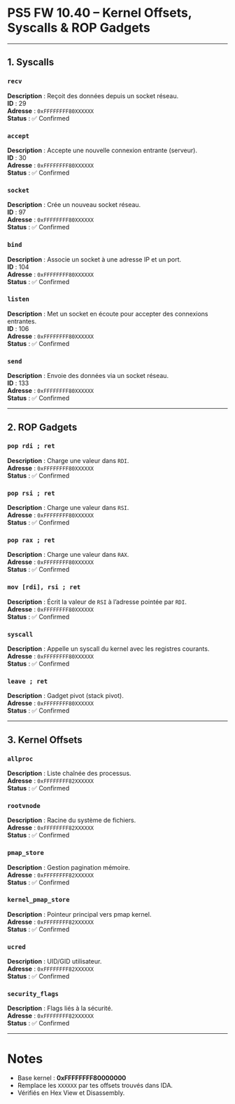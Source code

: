 # PS5 FW 10.40 – Kernel Offsets, Syscalls & ROP Gadgets

---

## 1. Syscalls

### `recv`
**Description** : Reçoit des données depuis un socket réseau.  
**ID** : 29  
**Adresse** : `0xFFFFFFFF80XXXXXX`  
**Status** : ✅ Confirmed  

### `accept`
**Description** : Accepte une nouvelle connexion entrante (serveur).  
**ID** : 30  
**Adresse** : `0xFFFFFFFF80XXXXXX`  
**Status** : ✅ Confirmed  

### `socket`
**Description** : Crée un nouveau socket réseau.  
**ID** : 97  
**Adresse** : `0xFFFFFFFF80XXXXXX`  
**Status** : ✅ Confirmed  

### `bind`
**Description** : Associe un socket à une adresse IP et un port.  
**ID** : 104  
**Adresse** : `0xFFFFFFFF80XXXXXX`  
**Status** : ✅ Confirmed  

### `listen`
**Description** : Met un socket en écoute pour accepter des connexions entrantes.  
**ID** : 106  
**Adresse** : `0xFFFFFFFF80XXXXXX`  
**Status** : ✅ Confirmed  

### `send`
**Description** : Envoie des données via un socket réseau.  
**ID** : 133  
**Adresse** : `0xFFFFFFFF80XXXXXX`  
**Status** : ✅ Confirmed  

---

## 2. ROP Gadgets

### `pop rdi ; ret`
**Description** : Charge une valeur dans `RDI`.  
**Adresse** : `0xFFFFFFFF80XXXXXX`  
**Status** : ✅ Confirmed  

### `pop rsi ; ret`
**Description** : Charge une valeur dans `RSI`.  
**Adresse** : `0xFFFFFFFF80XXXXXX`  
**Status** : ✅ Confirmed  

### `pop rax ; ret`
**Description** : Charge une valeur dans `RAX`.  
**Adresse** : `0xFFFFFFFF80XXXXXX`  
**Status** : ✅ Confirmed  

### `mov [rdi], rsi ; ret`
**Description** : Écrit la valeur de `RSI` à l’adresse pointée par `RDI`.  
**Adresse** : `0xFFFFFFFF80XXXXXX`  
**Status** : ✅ Confirmed  

### `syscall`
**Description** : Appelle un syscall du kernel avec les registres courants.  
**Adresse** : `0xFFFFFFFF80XXXXXX`  
**Status** : ✅ Confirmed  

### `leave ; ret`
**Description** : Gadget pivot (stack pivot).  
**Adresse** : `0xFFFFFFFF80XXXXXX`  
**Status** : ✅ Confirmed  

---

## 3. Kernel Offsets

### `allproc`
**Description** : Liste chaînée des processus.  
**Adresse** : `0xFFFFFFFF82XXXXXX`  
**Status** : ✅ Confirmed  

### `rootvnode`
**Description** : Racine du système de fichiers.  
**Adresse** : `0xFFFFFFFF82XXXXXX`  
**Status** : ✅ Confirmed  

### `pmap_store`
**Description** : Gestion pagination mémoire.  
**Adresse** : `0xFFFFFFFF82XXXXXX`  
**Status** : ✅ Confirmed  

### `kernel_pmap_store`
**Description** : Pointeur principal vers pmap kernel.  
**Adresse** : `0xFFFFFFFF82XXXXXX`  
**Status** : ✅ Confirmed  

### `ucred`
**Description** : UID/GID utilisateur.  
**Adresse** : `0xFFFFFFFF82XXXXXX`  
**Status** : ✅ Confirmed  

### `security_flags`
**Description** : Flags liés à la sécurité.  
**Adresse** : `0xFFFFFFFF82XXXXXX`  
**Status** : ✅ Confirmed  

---

# Notes

- Base kernel : **0xFFFFFFFF80000000**  
- Remplace les `XXXXXX` par tes offsets trouvés dans IDA.  
- Vérifiés en Hex View et Disassembly.  

